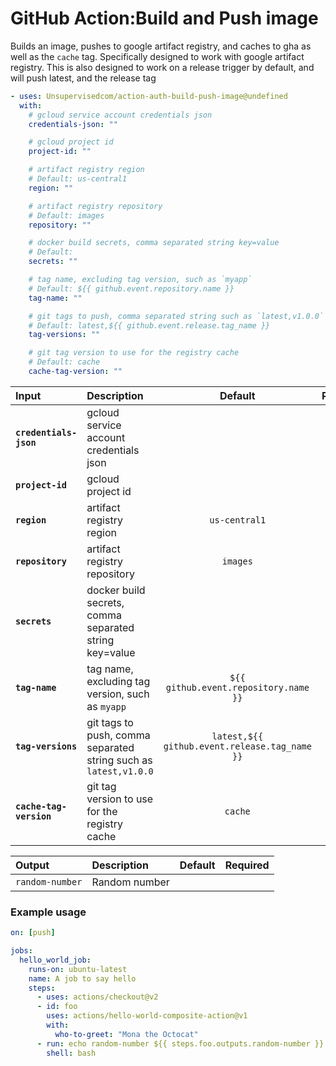<!-- start title -->

# GitHub Action:Build and Push image

<!-- end title -->
<!-- start description -->

Builds an image, pushes to google artifact registry, and caches to gha as well as the `cache` tag. Specifically designed to work with google artifact registry. This is also designed to work on a release trigger by default, and will push latest, and the release tag

<!-- end description -->
<!-- start contents -->
<!-- end contents -->
<!-- start usage -->

```yaml
- uses: Unsupervisedcom/action-auth-build-push-image@undefined
  with:
    # gcloud service account credentials json
    credentials-json: ""

    # gcloud project id
    project-id: ""

    # artifact registry region
    # Default: us-central1
    region: ""

    # artifact registry repository
    # Default: images
    repository: ""

    # docker build secrets, comma separated string key=value
    # Default:
    secrets: ""

    # tag name, excluding tag version, such as `myapp`
    # Default: ${{ github.event.repository.name }}
    tag-name: ""

    # git tags to push, comma separated string such as `latest,v1.0.0`
    # Default: latest,${{ github.event.release.tag_name }}
    tag-versions: ""

    # git tag version to use for the registry cache
    # Default: cache
    cache-tag-version: ""
```

<!-- end usage -->
   <!-- start inputs -->

| **Input**               | **Description**                                                  |                  **Default**                  | **Required** |
| :---------------------- | :--------------------------------------------------------------- | :-------------------------------------------: | :----------: |
| **`credentials-json`**  | gcloud service account credentials json                          |                                               |   **true**   |
| **`project-id`**        | gcloud project id                                                |                                               |   **true**   |
| **`region`**            | artifact registry region                                         |                 `us-central1`                 |  **false**   |
| **`repository`**        | artifact registry repository                                     |                   `images`                    |  **false**   |
| **`secrets`**           | docker build secrets, comma separated string key=value           |                                               |  **false**   |
| **`tag-name`**          | tag name, excluding tag version, such as `myapp`                 |     `${{ github.event.repository.name }}`     |  **false**   |
| **`tag-versions`**      | git tags to push, comma separated string such as `latest,v1.0.0` | `latest,${{ github.event.release.tag_name }}` |  **false**   |
| **`cache-tag-version`** | git tag version to use for the registry cache                    |                    `cache`                    |  **false**   |

<!-- end inputs -->
   <!-- start outputs -->

| **Output**      | **Description** | **Default** | **Required** |
| :-------------- | :-------------- | ----------- | ------------ |
| `random-number` | Random number   |             |              |

<!-- end outputs -->
   <!-- start examples -->

### Example usage

```yaml
on: [push]

jobs:
  hello_world_job:
    runs-on: ubuntu-latest
    name: A job to say hello
    steps:
      - uses: actions/checkout@v2
      - id: foo
        uses: actions/hello-world-composite-action@v1
        with:
          who-to-greet: "Mona the Octocat"
      - run: echo random-number ${{ steps.foo.outputs.random-number }}
        shell: bash
```

<!-- end examples -->
<!-- start [.github/ghdocs/examples/] -->
<!-- end [.github/ghdocs/examples/] -->
